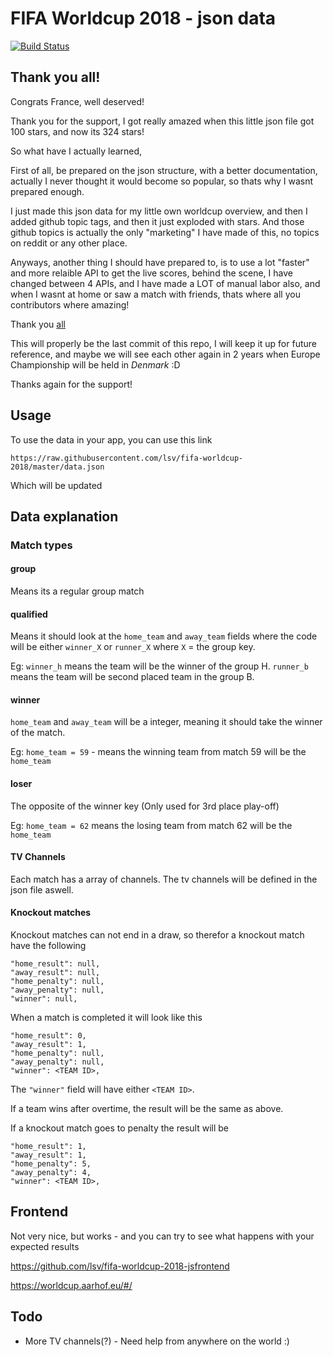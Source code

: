 # FIFA Worldcup 2018 - json data

[![Build Status](https://travis-ci.org/lsv/fifa-worldcup-2018.svg?branch=master)](https://travis-ci.org/lsv/fifa-worldcup-2018)

## Thank you all!

Congrats France, well deserved!

Thank you for the support, I got really amazed when this little json file got 100 stars, and now its 324 stars!

So what have I actually learned,

First of all, be prepared on the json structure, with a better documentation, actually I never thought it would become so popular, so thats why I wasnt prepared enough.

I just made this json data for my little own worldcup overview, and then I added github topic tags, and then it just exploded with stars. And those github topics is actually the only "marketing" I have made of this, no topics on reddit or any other place.

Anyways, another thing I should have prepared to, is to use a lot "faster" and more relaible API to get the live scores, behind the scene, I have changed between 4 APIs, and I have made a LOT of manual labor also, and when I wasnt at home or saw a match with friends, thats where all you contributors where amazing!

Thank you [all](https://github.com/lsv/fifa-worldcup-2018/graphs/contributors)

This will properly be the last commit of this repo, I will keep it up for future reference, and maybe we will see each other again in 2 years when Europe Championship will be held in _Denmark_ :D

Thanks again for the support!

## Usage

To use the data in your app, you can use this link

`
https://raw.githubusercontent.com/lsv/fifa-worldcup-2018/master/data.json
`

Which will be updated

## Data explanation

### Match types

#### group

Means its a regular group match


#### qualified

Means it should look at the `home_team` and `away_team` fields where the code will be either `winner_X` or `runner_X` where `X` = the group key.

Eg: `winner_h` means the team will be the winner of the group H. `runner_b` means the team will be second placed team in the group B.

#### winner

`home_team` and `away_team` will be a integer, meaning it should take the winner of the match.

Eg: `home_team = 59` - means the winning team from match 59 will be the `home_team`

#### loser

The opposite of the winner key (Only used for 3rd place play-off)

Eg: `home_team = 62` means the losing team from match 62 will be the `home_team`

#### TV Channels

Each match has a array of channels. The tv channels will be defined in the json file aswell.

#### Knockout matches

Knockout matches can not end in a draw, so therefor a knockout match have the following

```
"home_result": null,
"away_result": null,
"home_penalty": null,
"away_penalty": null,
"winner": null,
```

When a match is completed it will look like this

```
"home_result": 0,
"away_result": 1,
"home_penalty": null,
"away_penalty": null,
"winner": <TEAM ID>,
```

The `"winner"` field will have either `<TEAM ID>`.

If a team wins after overtime, the result will be the same as above.

If a knockout match goes to penalty the result will be 

```
"home_result": 1,
"away_result": 1,
"home_penalty": 5,
"away_penalty": 4,
"winner": <TEAM ID>,
```

## Frontend

Not very nice, but works - and you can try to see what happens with your expected results

https://github.com/lsv/fifa-worldcup-2018-jsfrontend

https://worldcup.aarhof.eu/#/

## Todo

- More TV channels(?) - Need help from anywhere on the world :)
